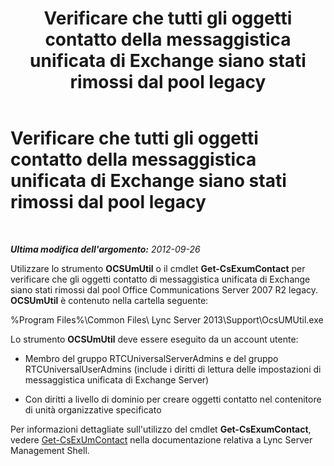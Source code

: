﻿---
title: Verificare che tutti gli oggetti contatto della messaggistica unificata di Exchange siano stati rimossi dal pool legacy
TOCTitle: Verificare che tutti gli oggetti contatto della messaggistica unificata di Exchange siano stati rimossi dal pool legacy
ms:assetid: 5a813169-0ed7-4f84-a242-ed2cd4ea5c43
ms:mtpsurl: https://technet.microsoft.com/it-it/library/JJ688068(v=OCS.15)
ms:contentKeyID: 49887576
ms.date: 08/24/2015
mtps_version: v=OCS.15
ms.translationtype: HT
---

# Verificare che tutti gli oggetti contatto della messaggistica unificata di Exchange siano stati rimossi dal pool legacy

 

_**Ultima modifica dell'argomento:** 2012-09-26_

Utilizzare lo strumento **OCSUmUtil** o il cmdlet **Get-CsExumContact** per verificare che gli oggetti contatto di messaggistica unificata di Exchange siano stati rimossi dal pool Office Communications Server 2007 R2 legacy. **OCSUmUtil** è contenuto nella cartella seguente:

%Program Files%\\Common Files\\ Lync Server 2013\\Support\\OcsUMUtil.exe

Lo strumento **OCSUmUtil** deve essere eseguito da un account utente:

  - Membro del gruppo RTCUniversalServerAdmins e del gruppo RTCUniversalUserAdmins (include i diritti di lettura delle impostazioni di messaggistica unificata di Exchange Server)

  - Con diritti a livello di dominio per creare oggetti contatto nel contenitore di unità organizzative specificato

Per informazioni dettagliate sull'utilizzo del cmdlet **Get-CsExumContact**, vedere [Get-CsExUmContact](get-csexumcontact.md) nella documentazione relativa a Lync Server Management Shell.

